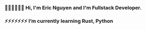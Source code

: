 ### 🔭🔭🔭🔭🔭🔭 Hi, I'm Eric Nguyen and I'm Fullstack Developer.
### ⚡⚡⚡⚡⚡⚡⚡   I’m currently learning Rust, Python

<!--
**duongnq2798/duongnq2798** is a ✨ _special_ ✨ repository because its `README.md` (this file) appears on your GitHub profile.

Here are some ideas to get you started:

- 🔭 I’m currently working on ...
- 🌱 I’m currently learning ...
- 👯 I’m looking to collaborate on ...
- 🤔 I’m looking for help with ...
- 💬 Ask me about ...
- 📫 How to reach me: ...
- 😄 Pronouns: ...
- ⚡ Fun fact: ...
-->
